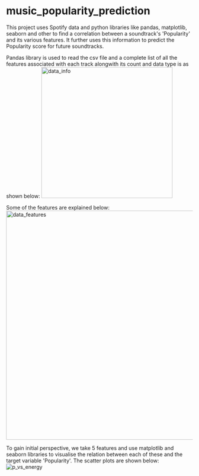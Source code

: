 # music_popularity_prediction
This project uses Spotify data and python libraries like pandas, matplotlib, seaborn and other to find a correlation between a soundtrack's 'Popularity' and its various features. It further uses this information to predict the Popularity score for future soundtracks.

Pandas library is used to read the csv file and a complete list of all the features associated with each track alongwith its count and data type is as shown below:
<img width="354" alt="data_info" src="https://github.com/user-attachments/assets/3bdfab77-d8f7-4f8a-bedf-3816370250f1">

Some of the features are explained below:
<img width="619" alt="data_features" src="https://github.com/user-attachments/assets/55a37a29-f79c-4b10-a170-2ed0c93ad679">

To gain initial perspective, we take 5 features and use matplotlib and seaborn libraries to visualise the relation between each of these and the target variable 'Popularity'.  The scatter plots are shown below:
![p_vs_energy](https://github.com/user-attachments/assets/186c4959-dfe6-4bb9-a57a-eefafb1f8b74)







